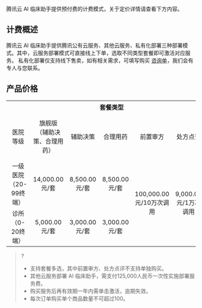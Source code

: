 腾讯云 AI 临床助手提供预付费的计费模式，关于定价详情请查看下方内容。

## 计费概述
腾讯云 AI 临床助手提供腾讯公有云服务、其他云服务、私有化部署三种部署模式。其中，云服务部署模式可直接线上下单，选取不同类型套餐即可激活对应服务。
私有化部署仅支持线下售卖，如有相关需求，可填写购买 [咨询单](https://cloud.tencent.com/apply/p/9z37i78ng7l)，我们会有专人与您联系。

## 产品价格
<table>
   <tr>
      <th width="0px"  colspan="7" style="text-align:center">套餐类型</td>
   </tr>
   <tr>
      <td style="width:18%;text-align:center">医院等级</td>
      <td style="width:15%;text-align:center" >旗舰版<br>
（辅助决策、合理用药）
</td>
      <td style="width:10%;text-align:center">辅助决策</td>
      <td style="width:10%;text-align:center">合理用药</td>
      <td style="width:16%;text-align:center"  >前置审方</td>
      <td style="width:16%;text-align:center">处方点评</td>
      <td style="width:10%;text-align:center">服务有效期</td>
   </tr>
   <tr>
      <td style="text-align:center">一级医院<br>（20-99终端）</td>
      <td style="text-align:center">14,000.00<br>元/套</td>
      <td style="width:4%;text-align:center">8,500.00<br>元/套</td>
      <td style="text-align:center">8,500.00<br>元/套</td>
      <td rowspan='2' style="text-align:center">100,000.00<br>元/10万次调用</td>
      <td rowspan='2' style="text-align:center">9,000.00<br>元/1万次调用</td>
      <td style="width:64%;text-align:center">一年</td>
   </tr>
   <tr>
      <td style="text-align:center">诊所<br>（0-20终端）</td>
      <td style="text-align:center">5,000.00<br>元/套</td>
      <td style="width:4%;text-align:center">3,000.00<br>元/套</td>
      <td style="text-align:center">3,000.00<br>元/套</td>
      <td style="width:64%;text-align:center">一年</td>
   </tr>
</table>

>?
>- 支持套餐多选，其中前置审方、处方点评不支持单独购买。
>- 其他云服务部署 AI 临床助手，需支付125,000人民币一次性实施部署服务费。
>- 购买服务后再有效期一年内需单击激活，逾期失效。
>- 每次订单购买单个商品数量不可超过100。





